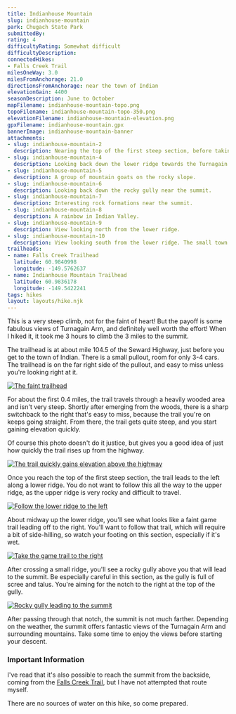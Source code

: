 ```yaml
---
title: Indianhouse Mountain
slug: indianhouse-mountain
park: Chugach State Park
submittedBy: 
rating: 4
difficultyRating: Somewhat difficult
difficultyDescription: 
connectedHikes:
- Falls Creek Trail
milesOneWay: 3.0
milesFromAnchorage: 21.0
directionsFromAnchorage: near the town of Indian
elevationGain: 4400
seasonDescription: June to October
mapFilename: indianhouse-mountain-topo.png
topoFilename: indianhouse-mountain-topo-350.png
elevationFilename: indianhouse-mountain-elevation.png
gpxFilename: indianhouse-mountain.gpx
bannerImage: indianhouse-mountain-banner
attachments:
- slug: indianhouse-mountain-2
  description: Nearing the top of the first steep section, before taking the ridge to the left.
- slug: indianhouse-mountain-4
  description: Looking back down the lower ridge towards the Turnagain Arm below.
- slug: indianhouse-mountain-5
  description: A group of mountain goats on the rocky slope.
- slug: indianhouse-mountain-6
  description: Looking back down the rocky gully near the summit.
- slug: indianhouse-mountain-7
  description: Interesting rock formations near the summit.
- slug: indianhouse-mountain-8
  description: A rainbow in Indian Valley.
- slug: indianhouse-mountain-9
  description: View looking north from the lower ridge.
- slug: indianhouse-mountain-10
  description: View looking south from the lower ridge. The small town of Indian and the Seward Highway can be seen below.
trailheads:
- name: Falls Creek Trailhead
  latitude: 60.9840998
  longitude: -149.5762637
- name: Indianhouse Mountain Trailhead
  latitude: 60.9836178
  longitude: -149.5422241
tags: hikes
layout: layouts/hike.njk
---
```

This is a very steep climb, not for the faint of heart! But the payoff is some fabulous views of Turnagain Arm, and definitely well worth the effort! When I hiked it, it took me 3 hours to climb the 3 miles to the summit.

The trailhead is at about mile 104.5 of the Seward Highway, just before you get to the town of Indian. There is a small pullout, room for only 3-4 cars. The trailhead is on the far right side of the pullout, and easy to miss unless you're looking right at it.

[![The faint trailhead](../img/hikes/indianhouse-mountain-trailhead-600.jpg)](../img/hikes/indianhouse-mountain-trailhead.jpg)

For about the first 0.4 miles, the trail travels through a heavily wooded area and isn't very steep. Shortly after emerging from the woods, there is a sharp switchback to the right that's easy to miss, because the trail you're on keeps going straight. From there, the trail gets quite steep, and you start gaining elevation quickly.

Of course this photo doesn't do it justice, but gives you a good idea of just how quickly the trail rises up from the highway.

[![The trail quickly gains elevation above the highway](../img/hikes/indianhouse-mountain-steep-600.jpg)](../img/hikes/indianhouse-mountain-steep.jpg)

Once you reach the top of the first steep section, the trail leads to the left along a lower ridge. You do not want to follow this all the way to the upper ridge, as the upper ridge is very rocky and difficult to travel.

[![Follow the lower ridge to the left](../img/hikes/indianhouse-mountain-ridge-600.jpg)](../img/hikes/indianhouse-mountain-ridge.jpg)

About midway up the lower ridge, you'll see what looks like a faint game trail leading off to the right. You'll want to follow that trail, which will require a bit of side-hilling, so watch your footing on this section, especially if it's wet.

[![Take the game trail to the right](../img/hikes/indianhouse-mountain-sidehill-600.jpg)](../img/hikes/indianhouse-mountain-sidehill.jpg)

After crossing a small ridge, you'll see a rocky gully above you that will lead to the summit. Be especially careful in this section, as the gully is full of scree and talus. You're aiming for the notch to the right at the top of the gully.

[![Rocky gully leading to the summit](../img/hikes/indianhouse-mountain-gully-600.jpg)](../img/hikes/indianhouse-mountain-gully.jpg)

After passing through that notch, the summit is not much farther. Depending on the weather, the summit offers fantastic views of the Turnagain Arm and surrounding mountains. Take some time to enjoy the views before starting your descent.

### Important Information

I've read that it's also possible to reach the summit from the backside, coming from the [Falls Creek Trail](./falls-creek-trail), but I have not attempted that route myself.

There are no sources of water on this hike, so come prepared.
